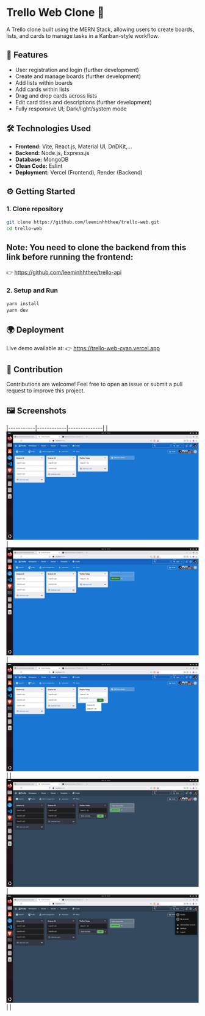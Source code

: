 # Trello Web Clone 📝

A Trello clone built using the MERN Stack, allowing users to create boards, lists, and cards to manage tasks in a Kanban-style workflow.

## 🚀 Features

- User registration and login (further development)
- Create and manage boards (further development)
- Add lists within boards
- Add cards within lists
- Drag and drop cards across lists
- Edit card titles and descriptions (further development)
- Fully responsive UI; Dark/light/system mode

## 🛠️ Technologies Used

- **Frontend:** Vite, React.js, Material UI, DnDKit,...
- **Backend:** Node.js, Express.js
- **Database:** MongoDB
- **Clean Code:** Eslint
- **Deployment:** Vercel (Frontend), Render (Backend)

## ⚙️ Getting Started

### 1. Clone repository

```bash
git clone https://github.com/leeminhhthee/trello-web.git
cd trello-web
```
## Note: You need to clone the backend from this link before running the frontend:
👉 https://github.com/leeminhhthee/trello-api

### 2. Setup and Run

```bash
yarn install
yarn dev
```

## 🌍 Deployment

Live demo available at: 
👉 https://trello-web-cyan.vercel.app

## 🤝 Contribution

Contributions are welcome!
Feel free to open an issue or submit a pull request to improve this project.

## 🖼️ Screenshots

|-----------|------------|--------------|
| ![](screenshots/Screenshot1.png) | ![](screenshots/Screenshot2.png) | ![](screenshots/Screenshot3.png) |
| ![](screenshots/Screenshot4.png) | ![](screenshots/Screenshot5.png) | |
